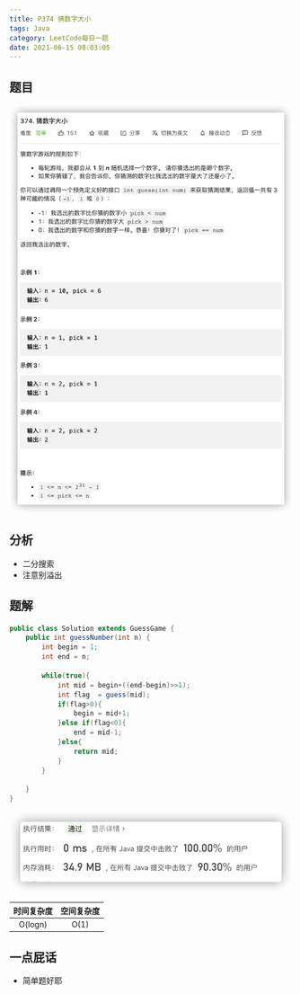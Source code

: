 ```yaml
---
title: P374 猜数字大小
tags: Java
category: LeetCode每日一题
date: 2021-06-15 00:03:05
---
```


<!-- more -->

## 题目

![image-20210615000352557](https://raw.githubusercontent.com/C1EYE/figureBed/main/img/20210615000352.png)

## 分析

- 二分搜索
- 注意别溢出

## 题解

```java
public class Solution extends GuessGame {
    public int guessNumber(int n) {
        int begin = 1;
        int end = n;
        
        while(true){
            int mid = begin+((end-begin)>>1);
            int flag  = guess(mid);
            if(flag>0){
                begin = mid+1;
            }else if(flag<0){
                end = mid-1;
            }else{
                return mid;
            }
        }

    }
}
```

![image-20210615000518826](https://raw.githubusercontent.com/C1EYE/figureBed/main/img/20210615183837.png)

| 时间复杂度 | 空间复杂度 |
| :--------: | :--------: |
|    O(logn)    |    O(1)    |



## 一点屁话

- 简单题好耶
